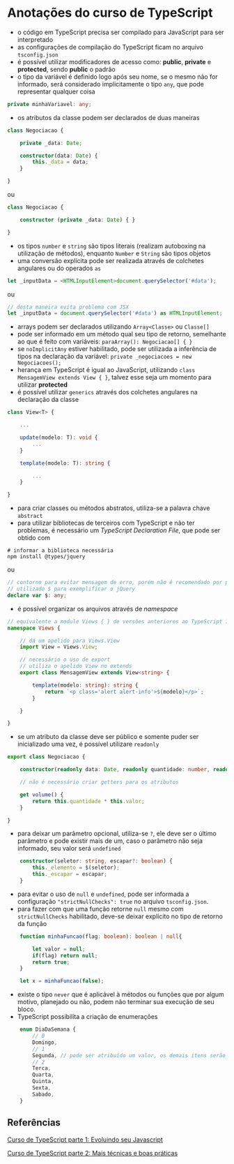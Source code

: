 # Anotações do curso de TypeScript

- o código em TypeScript precisa ser compilado para JavaScript para ser interpretado
- as configurações de compilação do TypeScript ficam no arquivo `tsconfig.json`
- é possível utilizar modificadores de acesso como: **public**, **private** e **protected**, sendo **public** o padrão
- o tipo da variável é definido logo após seu nome, se o mesmo não for informado, será considerado implicitamente o tipo `any`, que pode representar qualquer coisa

```typescript
private minhaVariavel: any;
```

- os atributos da classe podem ser declarados de duas maneiras

```typescript
class Negociacao {

    private _data: Date;

    constructor(data: Date) {
        this._data = data;
    }

}
```

ou

```typescript
class Negociacao {

    constructor (private _data: Date) { }

}
```

- os tipos `number` e `string` são tipos literais (realizam autoboxing na utilização de métodos), enquanto `Number` e `String` são tipos objetos
- uma conversão explícita pode ser realizada através de colchetes angulares ou do operados `as`

```typescript
let _inputData = <HTMLInputElement>document.querySelector('#data');
```

ou

```typescript
// desta maneira evita problema com JSX
let _inputData = document.querySelector('#data') as HTMLInputElement;
```

- arrays podem ser declarados utilizando `Array<Classe>` ou `Classe[]`
- pode ser informado em um método qual seu tipo de retorno, semelhante ao que é feito com variáveis: `paraArray(): Negociacao[] { }`
- se `noImplicitAny` estiver habilitado, pode ser utilizada a inferência de tipos na declaração da variável: `private _negociacoes = new Negociacoes();`
- herança em TypeScript é igual ao JavaScript, utilizando `class MensagemView extends View { }`, talvez esse seja um momento para utilizar **protected**
- é possível utilizar `generics` através dos colchetes angulares na declaração da classe

```typescript
class View<T> {

    ...

    update(modelo: T): void {
        ...
    }

    template(modelo: T): string {

        ...
    }

}
```

- para criar classes ou métodos abstratos, utiliza-se a palavra chave `abstract`
- para utilizar bibliotecas de terceiros com TypeScript e não ter problemas, é necessário um *TypeScript Declaration File*, que pode ser obtido com

```shellscript
# informar a biblioteca necessária
npm install @types/jquery
```

ou

```typescript
// contorno para evitar mensagem de erro, porém não é recomendado por perder as funcionalidades do TypeScript
// utilizado $ para exemplificar o jQuery
declare var $: any;
```

- é possível organizar os arquivos através de *namespace*

```typescript
// equivalente a module Views { } de versões anteriores ao TypeScript 1.5
namespace Views {

    // dá um apelido para Views.View
    import View = Views.View;

    // necessário o uso de export
    // utiliza o apelido View no extends
    export class MensagemView extends View<string> {

        template(modelo: string): string {
            return `<p class='alert alert-info'>${modelo}</p>`;
        }

    }

}
```

- se um atributo da classe deve ser público e somente puder ser inicializado uma vez, é possível utilizare `readonly`

```typescript
export class Negociacao {

    constructor(readonly data: Date, readonly quantidade: number, readonly valor: number) { }

    // não é necessário criar getters para os atributos

    get volume() {
        return this.quantidade * this.valor;
    }

}
```

- para deixar um parâmetro opcional, utiliza-se `?`, ele deve ser o último parâmetro e pode existir mais de um, caso o parâmetro não seja informado, seu valor será `undefined`

```typescript
    constructor(seletor: string, escapar?: boolean) {
        this._elemento = $(seletor);
        this._escapar = escapar;
    }
```

- para evitar o uso de `null` e `undefined`, pode ser informada a configuração `"strictNullChecks": true` no arquivo `tsconfig.json`.
- para fazer com que uma função retorne `null` mesmo com `strictNullChecks` habilitado, deve-se deixar explícito no tipo de retorno da função

```typescript
    function minhaFuncao(flag: boolean): boolean | null{

        let valor = null;
        if(flag) return null;
        return true;
    }

    let x = minhaFuncao(false);
```

- existe o tipo `never` que é aplicável à métodos ou funções que por algum motivo, planejado ou não, podem não terminar sua execução de seu bloco.
- TypeScript possibilita a criação de enumerações

```typescript
    enum DiaDaSemana {
        // 0
        Domingo,
        // 1
        Segunda, // pode ser atribuído um valor, os demais itens serão incrementados a partir do valor anterior
        // 2
        Terca,
        Quarta,
        Quinta,
        Sexta,
        Sabado,
    }
```

## Referências

[Curso de TypeScript parte 1: Evoluindo seu Javascript](https://www.alura.com.br/curso-online-typescript-parte1)

[Curso de TypeScript parte 2: Mais técnicas e boas práticas](https://www.alura.com.br/curso-online-typescript-parte2)
